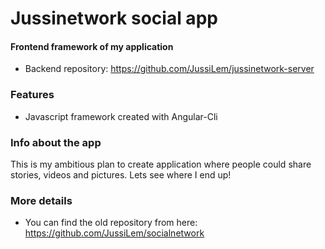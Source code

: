 # Jussinetwork social app
#### Frontend framework of my application
* Backend repository: https://github.com/JussiLem/jussinetwork-server

### Features
- Javascript framework created with Angular-Cli


### Info about the app
This is my ambitious plan to create application where people could share stories,
videos and pictures. Lets see where I end up!

### More details
* You can find the old repository from here: https://github.com/JussiLem/socialnetwork
